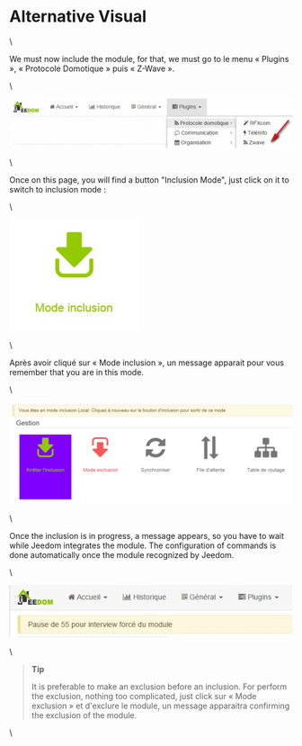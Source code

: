 Alternative Visual 
=================

\

We must now include the module, for that, we must go to
le menu « Plugins », « Protocole Domotique » puis « Z-Wave ».

\

![inclusion1](images/plugin/inclusion1.jpg)

\

Once on this page, you will find a button "Inclusion Mode",
just click on it to switch to inclusion mode :

\

![bouton inclusion](images/plugin/bouton_inclusion.jpg)

\

Après avoir cliqué sur « Mode inclusion », un message apparait pour vous
remember that you are in this mode.

\

![inclusion3](images/plugin/inclusion3.jpg)

\

Once the inclusion is in progress, a message appears, so you have to
wait while Jeedom integrates the module. The configuration of
commands is done automatically once the module recognized by Jeedom.

\

![inclusion4](images/plugin/inclusion4.jpg)

\

> **Tip**
>
> It is preferable to make an exclusion before an inclusion. For
> perform the exclusion, nothing too complicated, just click
> sur « Mode exclusion » et d'exclure le module, un message apparaitra
> confirming the exclusion of the module.

\

